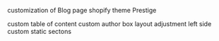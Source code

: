 customization of Blog page shopify theme Prestige 

custom table of content
custom author box
layout adjustment
left side custom static sectons


